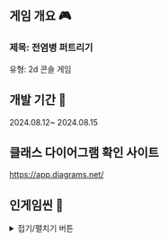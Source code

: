 ## 게임 개요 🎮
### 제목: 전염병 퍼트리기
유형: 2d 콘솔 게임

## 개발 기간 📅
2024.08.12~ 2024.08.15

## 클래스 다이어그램 확인 사이트
https://app.diagrams.net/


## 인게임씬 🔎

<details>
<summary>접기/펼치기 버튼</summary> 
<div markdown="1">

#### 메인 화면
![image](https://github.com/user-attachments/assets/8ce87669-f61b-4482-87cf-b0ce8eead2df)

#### 선택 화면
![image](https://github.com/user-attachments/assets/8d0b51a3-e268-4a3c-99dd-d88e682f334f)

#### 게임 화면
![image](https://github.com/user-attachments/assets/69c4a097-e503-4469-86ef-88471470d332)

